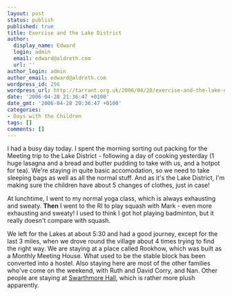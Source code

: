```yaml
---
layout: post
status: publish
published: true
title: Exercise and the Lake District
author:
  display_name: Edward
  login: admin
  email: edward@aldreth.com
  url: ''
author_login: admin
author_email: edward@aldreth.com
wordpress_id: 256
wordpress_url: http://tarrant.org.uk/2006/04/28/exercise-and-the-lake-district/
date: '2006-04-28 21:36:47 +0100'
date_gmt: '2006-04-28 20:36:47 +0100'
categories:
- Days with the Children
tags: []
comments: []
---
```

<p>I had a busy day today.  I spent the morning sorting out packing for the Meeting trip to the Lake District - following a day of cooking yesterday (1 huge lasagna and a bread and butter pudding to take with us, and a hotpot for tea).  We're staying in quite basic accomodation, so we need to take sleeping bags as well as all the normal stuff.  And as it's the Lake District, I'm making sure the children have about 5 changes of clothes, just in case!</p>
<p>At lunchtime, I went to my normal yoga class, which is always exhausting and sweaty.  <strong>Then</strong> I went to the RI to play squash with Mark - even more exhausting and sweaty!  I used to think I got hot playing badminton, but it really doesn't compare with squash.</p>
<p>We left for the Lakes at about 5:30 and had a good journey, except for the last 3 miles, when we drove round the village about 4 times trying to find the right way.  We are staying at a place called Rookhow, which was built as a Monthly Meeting House.  What used to be the stable block has been converted into a hostel.  Also staying here are most of the other families who've come on the weekend, with Ruth and David Corry, and Nan.  Other people are staying at <a href="http://www.swarthmoorhall.co.uk">Swarthmore Hall</a>, which is rather more plush apparently.</p>
